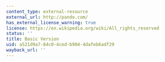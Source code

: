 ```yaml
---
content_type: external-resource
external_url: http://pando.com/
has_external_license_warning: true
license: https://en.wikipedia.org/wiki/All_rights_reserved
status: ''
title: Basic Version
uid: a521d9a7-84c0-4ced-b904-4dafeb6adf29
wayback_url: ''
---
```

